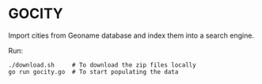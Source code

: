 # GOCITY

Import cities from Geoname database and index them into a search engine.

Run:
```
./download.sh     # To download the zip files locally
go run gocity.go  # To start populating the data
```